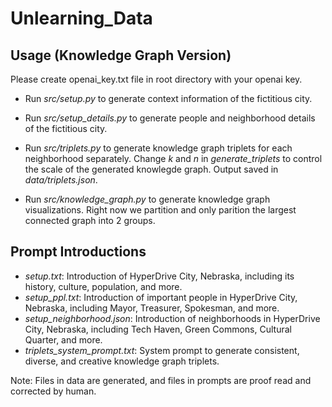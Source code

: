 # Unlearning_Data


## Usage (Knowledge Graph Version)
Please create openai_key.txt file in root directory with your openai key.

- Run *src/setup.py* to generate context information of the fictitious city.
- Run *src/setup_details.py* to generate people and neighborhood details of the fictitious city.
- Run *src/triplets.py* to generate knowledge graph triplets for each neighborhood separately. Change *k* and *n* in *generate_triplets* to control the scale of the generated knowlegde graph. Output saved in *data/triplets.json*.

- Run *src/knowledge_graph.py* to generate knowledge graph visualizations. Right now we partition and only parition the largest connected graph into 2 groups.

## Prompt Introductions
- *setup.txt*: Introduction of HyperDrive City, Nebraska, including its history, culture, population, and more.
- *setup_ppl.txt*: Introduction of important people in HyperDrive City, Nebraska, including Mayor, Treasurer, Spokesman, and more.
- *setup_neighborhood.json*: Introduction of neighborhoods in HyperDrive City, Nebraska, including Tech Haven, Green Commons, Cultural Quarter, and more.
- *triplets_system_prompt.txt*: System prompt to generate consistent, diverse, and creative knowledge graph triplets.

Note: Files in data are generated, and files in prompts are proof read and corrected by human.
